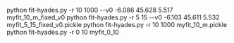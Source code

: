 

python fit-hyades.py -r 10 1000 --v0 -6.086 45.628 5.517 myfit_10_m_fixed_v0
python fit-hyades.py -r 5 15 --v0 -6.103 45.611 5.532 myfit_5_15_fixed_v0.pickle
python fit-hyades.py -r 10 1000 myfit_10_m.pickle
python fit-hyades.py -r 0 10 myfit_0_10